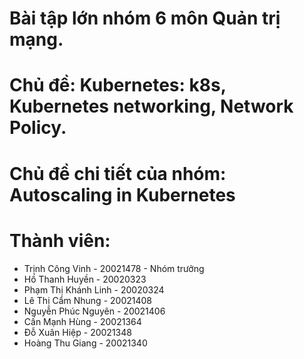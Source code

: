 # Bài tập lớn nhóm 6 môn Quản trị mạng.
# Chủ đề: Kubernetes: k8s, Kubernetes networking, Network Policy.
# Chủ đề chi tiết của nhóm: Autoscaling in Kubernetes
# Thành viên:
  + Trịnh Công Vinh - 20021478 - Nhóm trưởng
  + Hồ Thanh Huyền - 20020323 
  + Phạm Thị Khánh Linh - 20020324
  + Lê Thị Cẩm Nhung - 20021408
  + Nguyễn Phúc Nguyên - 20021406
  + Cấn Mạnh Hùng - 20021364
  + Đỗ Xuân Hiệp - 20021348 
  + Hoàng Thu Giang - 20021340 
